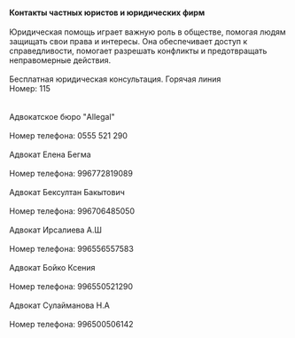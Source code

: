 <!DOCTYPE html>
<html lang="en">

<head>
  <meta charset="UTF-8">
  <meta http-equiv="X-UA-Compatible" content="IE=edge">
  <meta name="viewport" content="width=device-width, initial-scale=1.0">

<style>
.wireframe-3-Ktq {
  align-items: flex-start;
  background-color: #d2d2d2;
  box-sizing: border-box;
  display: flex;
  overflow: hidden;
  padding-right: 11.7rem;
  position: relative;
  width: 100%;

  .auto-group-znv3-WCd {
    background-color: #1b1d4c;
    box-sizing: border-box;
    display: flex;
    flex-direction: column;
    flex-shrink: 0;
    height: 102.4rem;
    margin-right: 5.1rem;
    padding: 20.5rem 0rem 50.55rem 0rem;

    .line-1-s57 {
      background-color: #f5f5f5;
      flex-shrink: 0;
      height: 0.15rem;
      margin: 0rem 0rem 3.85rem 0.1rem;
      width: 29rem;
    }
    .item--xMT {
      color: #f5f5f5;
      flex-shrink: 0;
      font-family: Archivo, 'Source Sans Pro';
      font-size: 2rem;
      font-weight: 500;
      line-height: 1.0875;
      margin: 0rem 0rem 4.2rem 1.7rem;
      white-space: nowrap;
    }
    .auto-group-yvem-ACd {
      border-top: solid 0.15rem #f5f5f5;
      box-sizing: border-box;
      flex-shrink: 0;
      height: 10.2rem;
      margin: 0rem 0rem 0.2rem 0.1rem;
      position: relative;
      width: 29rem;

      .rectangle-3-scq {
        background-color: #323586;
        height: 10.2rem;
        left: 0.1rem;
        position: absolute;
        top: 0;
        width: 28.9rem;
      }
      .item--nE1 {
        color: #f5f5f5;
        font-family: Archivo, 'Source Sans Pro';
        font-size: 2rem;
        font-weight: 500;
        height: 2.2rem;
        left: 1.6rem;
        line-height: 1.0875;
        position: absolute;
        top: 4rem;
        white-space: nowrap;
        width: 19.7rem;
      }
    }
    .line-3-cD3 {
      background-color: #f5f5f5;
      flex-shrink: 0;
      height: 0.15rem;
      margin: 0rem 0rem 3.85rem 0.1rem;
      width: 29rem;
    }
    .item--WZK {
      color: #f5f5f5;
      flex-shrink: 0;
      font-family: Archivo, 'Source Sans Pro';
      font-size: 2rem;
      font-weight: 500;
      line-height: 1.0875;
      margin: 0rem 0rem 4.2rem 1.7rem;
      white-space: nowrap;
    }
    .line-4-bKs {
      background-color: #f5f5f5;
      flex-shrink: 0;
      height: 0.15rem;
      width: 29rem;
    }
  }
  .auto-group-hbn5-urM {
    display: flex;
    flex-direction: column;
    flex-shrink: 0;
    margin-top: 5.1rem;

    .item--SrH {
      color: rgba(0, 0, 0, 0.6999999881);
      flex-shrink: 0;
      font-family: Archivo, 'Source Sans Pro';
      font-size: 2.4rem;
      font-weight: 600;
      line-height: 1.6666666667;
      margin-bottom: 4.2rem;
      white-space: nowrap;
    }
    .allegal-0555-521-290-996772819089-996706485050-996556557583-996550521290-996500506142-h1X {
      color: rgba(0, 0, 0, 0.6999999881);
      flex-shrink: 0;
      font-family: Archivo, 'Source Sans Pro';
      font-size: 2rem;
      font-weight: 400;
      line-height: 2;
      max-width: 98.2rem;
    }
  }
}
</style>

<div class="auto-group-hbn5-urM" id="MVJdf56JJ7LsakKC1DhBn5">
<h4><p class="item--SrH" id="1:45">Контакты частных юристов и юридических фирм</p></h4>
<p class="allegal-0555-521-290-996772819089-996706485050-996556557583-996550521290-996500506142-h1X" id="1:46">
Юридическая помощь играет важную роль в обществе, помогая людям защищать свои права и интересы. Она обеспечивает доступ к справедливости, помогает разрешать конфликты и предотвращать неправомерные действия.
<br/>
<br/>
Бесплатная юридическая консультация. Горячая линия
<br/>
Номер: 115
<br/>
<br/>
<br/>
Адвокатское бюро &#34;Allegal&#34;
<br/>
<br/>
Номер телефона: 0555 521 290
<br/>
<br/>
Адвокат Елена Бегма
<br/>
<br/>
Номер телефона: 996772819089
<br/>
<br/>
Адвокат Бексултан Бакытович
<br/>
<br/>
Номер телефона: 996706485050
<br/>
<br/>
Адвокат Ирсалиева А.Ш
<br/>
<br/>
Номер телефона: 996556557583
<br/>
<br/>
Адвокат Бойко Ксения
<br/>
<br/>
Номер телефона: 996550521290
<br/>
<br/>
Адвокат Сулайманова Н.А
<br/>
<br/>
Номер телефона: 996500506142
</p>
</div>
</div>
